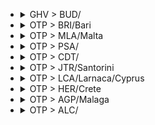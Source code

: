 
- <details><summary>GHV > BUD/</summary>

  |TOTAL_PRICE|STAY_DAYS|FROM>TO|DATE|PRICE|TO>FROM|DATE|PRICE|
  |---|---|---|---|---|---|---|---|
  |126.0|2|GHV > BUD/|2025-04-02|49.0|BUD/ > GHV|2025-04-04|77.0|
  |126.0|2|GHV > BUD/|2025-05-14|49.0|BUD/ > GHV|2025-05-16|77.0|
  |126.0|2|GHV > BUD/|2025-06-16|49.0|BUD/ > GHV|2025-06-18|77.0|
  |126.0|2|GHV > BUD/|2025-06-18|49.0|BUD/ > GHV|2025-06-20|77.0|
  |126.0|2|GHV > BUD/|2025-06-30|49.0|BUD/ > GHV|2025-07-02|77.0|
  |154.0|2|GHV > BUD/|2025-03-31|77.0|BUD/ > GHV|2025-04-02|77.0|
  |154.0|2|GHV > BUD/|2025-05-12|77.0|BUD/ > GHV|2025-05-14|77.0|
  |156.0|2|GHV > BUD/|2025-06-02|49.0|BUD/ > GHV|2025-06-04|107.0|
  |166.0|2|GHV > BUD/|2025-05-07|49.0|BUD/ > GHV|2025-05-09|117.0|
  |166.0|2|GHV > BUD/|2025-05-21|49.0|BUD/ > GHV|2025-05-23|117.0|
  |186.0|2|GHV > BUD/|2025-05-28|49.0|BUD/ > GHV|2025-05-30|137.0|
  |186.0|2|GHV > BUD/|2025-06-23|49.0|BUD/ > GHV|2025-06-25|137.0|
  |186.0|2|GHV > BUD/|2025-06-25|49.0|BUD/ > GHV|2025-06-27|137.0|
  |186.0|2|GHV > BUD/|2025-07-09|49.0|BUD/ > GHV|2025-07-11|137.0|
  |186.0|2|GHV > BUD/|2025-07-16|49.0|BUD/ > GHV|2025-07-18|137.0|
  |194.0|2|GHV > BUD/|2025-04-07|117.0|BUD/ > GHV|2025-04-09|77.0|
  |206.0|2|GHV > BUD/|2025-07-07|49.0|BUD/ > GHV|2025-07-09|157.0|
  |214.0|2|GHV > BUD/|2025-06-11|77.0|BUD/ > GHV|2025-06-13|137.0|
  |234.0|2|GHV > BUD/|2025-07-21|117.0|BUD/ > GHV|2025-07-23|117.0|
  |236.0|2|GHV > BUD/|2025-04-30|49.0|BUD/ > GHV|2025-05-02|187.0|
  |236.0|2|GHV > BUD/|2025-07-02|49.0|BUD/ > GHV|2025-07-04|187.0|
  |264.0|2|GHV > BUD/|2025-05-26|187.0|BUD/ > GHV|2025-05-28|77.0|
  |264.0|2|GHV > BUD/|2025-07-14|187.0|BUD/ > GHV|2025-07-16|77.0|
  |294.0|2|GHV > BUD/|2025-03-29|157.0|BUD/ > GHV|2025-03-31|137.0|
  |314.0|2|GHV > BUD/|2025-05-19|207.0|BUD/ > GHV|2025-05-21|107.0|
  |364.0|2|GHV > BUD/|2025-04-28|287.0|BUD/ > GHV|2025-04-30|77.0|
  |366.0|2|GHV > BUD/|2025-04-09|49.0|BUD/ > GHV|2025-04-11|317.0|
  |366.0|2|GHV > BUD/|2025-04-14|49.0|BUD/ > GHV|2025-04-16|317.0|
  |416.0|2|GHV > BUD/|2025-04-16|49.0|BUD/ > GHV|2025-04-18|367.0|
  |444.0|2|GHV > BUD/|2025-06-09|367.0|BUD/ > GHV|2025-06-11|77.0|
  |494.0|2|GHV > BUD/|2025-05-05|417.0|BUD/ > GHV|2025-05-07|77.0|
  |504.0|2|GHV > BUD/|2025-04-23|317.0|BUD/ > GHV|2025-04-25|187.0|
  |516.0|2|GHV > BUD/|2025-06-04|49.0|BUD/ > GHV|2025-06-06|467.0|
  |554.0|2|GHV > BUD/|2025-04-21|417.0|BUD/ > GHV|2025-04-23|137.0|

  </details>

- <details><summary>OTP > BRI/Bari</summary>

  |TOTAL_PRICE|STAY_DAYS|FROM>TO|DATE|PRICE|TO>FROM|DATE|PRICE|
  |---|---|---|---|---|---|---|---|
  |184.0|1|OTP > BRI/Bari|2025-04-01|107.0|BRI/Bari > OTP|2025-04-02|77.0|
  |224.0|2|OTP > BRI/Bari|2025-04-01|107.0|BRI/Bari > OTP|2025-04-03|117.0|
  |254.0|1|OTP > BRI/Bari|2025-04-02|137.0|BRI/Bari > OTP|2025-04-03|117.0|
  |264.0|2|OTP > BRI/Bari|2025-04-08|107.0|BRI/Bari > OTP|2025-04-10|157.0|
  |294.0|1|OTP > BRI/Bari|2025-04-07|157.0|BRI/Bari > OTP|2025-04-08|137.0|
  |294.0|1|OTP > BRI/Bari|2025-04-09|137.0|BRI/Bari > OTP|2025-04-10|157.0|
  |314.0|2|OTP > BRI/Bari|2025-04-13|107.0|BRI/Bari > OTP|2025-04-15|207.0|
  |314.0|1|OTP > BRI/Bari|2025-04-14|107.0|BRI/Bari > OTP|2025-04-15|207.0|
  |314.0|2|OTP > BRI/Bari|2025-05-13|157.0|BRI/Bari > OTP|2025-05-15|157.0|
  |314.0|1|OTP > BRI/Bari|2025-05-14|157.0|BRI/Bari > OTP|2025-05-15|157.0|
  |314.0|2|OTP > BRI/Bari|2025-06-01|237.0|BRI/Bari > OTP|2025-06-03|77.0|
  |324.0|2|OTP > BRI/Bari|2025-06-11|187.0|BRI/Bari > OTP|2025-06-13|137.0|
  |334.0|1|OTP > BRI/Bari|2025-03-31|257.0|BRI/Bari > OTP|2025-04-01|77.0|
  |334.0|2|OTP > BRI/Bari|2025-03-31|257.0|BRI/Bari > OTP|2025-04-02|77.0|
  |344.0|2|OTP > BRI/Bari|2025-04-02|137.0|BRI/Bari > OTP|2025-04-04|207.0|
  |344.0|1|OTP > BRI/Bari|2025-04-08|107.0|BRI/Bari > OTP|2025-04-09|237.0|
  |344.0|1|OTP > BRI/Bari|2025-05-06|187.0|BRI/Bari > OTP|2025-05-07|157.0|
  |344.0|1|OTP > BRI/Bari|2025-05-19|187.0|BRI/Bari > OTP|2025-05-20|157.0|
  |344.0|2|OTP > BRI/Bari|2025-05-20|157.0|BRI/Bari > OTP|2025-05-22|187.0|
  |344.0|1|OTP > BRI/Bari|2025-06-10|137.0|BRI/Bari > OTP|2025-06-11|207.0|
  |344.0|2|OTP > BRI/Bari|2025-06-17|237.0|BRI/Bari > OTP|2025-06-19|107.0|
  |344.0|1|OTP > BRI/Bari|2025-06-18|237.0|BRI/Bari > OTP|2025-06-19|107.0|
  |364.0|1|OTP > BRI/Bari|2025-05-13|157.0|BRI/Bari > OTP|2025-05-14|207.0|
  |364.0|2|OTP > BRI/Bari|2025-05-14|157.0|BRI/Bari > OTP|2025-05-16|207.0|
  |364.0|1|OTP > BRI/Bari|2025-05-20|157.0|BRI/Bari > OTP|2025-05-21|207.0|
  |364.0|2|OTP > BRI/Bari|2025-05-27|157.0|BRI/Bari > OTP|2025-05-29|207.0|
  |374.0|2|OTP > BRI/Bari|2025-04-09|137.0|BRI/Bari > OTP|2025-04-11|237.0|
  |374.0|2|OTP > BRI/Bari|2025-05-22|237.0|BRI/Bari > OTP|2025-05-24|137.0|
  |374.0|1|OTP > BRI/Bari|2025-05-26|237.0|BRI/Bari > OTP|2025-05-27|137.0|
  |374.0|2|OTP > BRI/Bari|2025-06-03|257.0|BRI/Bari > OTP|2025-06-05|117.0|
  |374.0|2|OTP > BRI/Bari|2025-06-10|137.0|BRI/Bari > OTP|2025-06-12|237.0|
  |384.0|1|OTP > BRI/Bari|2025-05-05|317.0|BRI/Bari > OTP|2025-05-06|67.0|
  |394.0|2|OTP > BRI/Bari|2025-04-03|207.0|BRI/Bari > OTP|2025-04-05|187.0|
  |394.0|2|OTP > BRI/Bari|2025-04-07|157.0|BRI/Bari > OTP|2025-04-09|237.0|
  |394.0|1|OTP > BRI/Bari|2025-04-10|157.0|BRI/Bari > OTP|2025-04-11|237.0|
  |394.0|2|OTP > BRI/Bari|2025-04-10|157.0|BRI/Bari > OTP|2025-04-12|237.0|
  |394.0|2|OTP > BRI/Bari|2025-05-06|187.0|BRI/Bari > OTP|2025-05-08|207.0|
  |394.0|2|OTP > BRI/Bari|2025-05-19|187.0|BRI/Bari > OTP|2025-05-21|207.0|
  |394.0|2|OTP > BRI/Bari|2025-05-24|207.0|BRI/Bari > OTP|2025-05-26|187.0|
  |394.0|2|OTP > BRI/Bari|2025-05-25|257.0|BRI/Bari > OTP|2025-05-27|137.0|
  |394.0|1|OTP > BRI/Bari|2025-06-12|257.0|BRI/Bari > OTP|2025-06-13|137.0|
  |394.0|2|OTP > BRI/Bari|2025-06-15|317.0|BRI/Bari > OTP|2025-06-17|77.0|
  |394.0|2|OTP > BRI/Bari|2025-06-18|237.0|BRI/Bari > OTP|2025-06-20|157.0|
  |394.0|2|OTP > BRI/Bari|2025-07-10|137.0|BRI/Bari > OTP|2025-07-12|257.0|
  |394.0|2|OTP > BRI/Bari|2025-07-13|107.0|BRI/Bari > OTP|2025-07-15|287.0|
  |414.0|1|OTP > BRI/Bari|2025-04-03|207.0|BRI/Bari > OTP|2025-04-04|207.0|
  |414.0|1|OTP > BRI/Bari|2025-05-07|207.0|BRI/Bari > OTP|2025-05-08|207.0|
  |414.0|2|OTP > BRI/Bari|2025-05-10|207.0|BRI/Bari > OTP|2025-05-12|207.0|
  |414.0|2|OTP > BRI/Bari|2025-06-12|257.0|BRI/Bari > OTP|2025-06-14|157.0|
  |424.0|1|OTP > BRI/Bari|2025-04-12|137.0|BRI/Bari > OTP|2025-04-13|287.0|
  |424.0|1|OTP > BRI/Bari|2025-04-13|107.0|BRI/Bari > OTP|2025-04-14|317.0|
  |424.0|2|OTP > BRI/Bari|2025-05-11|237.0|BRI/Bari > OTP|2025-05-13|187.0|
  |424.0|1|OTP > BRI/Bari|2025-05-12|237.0|BRI/Bari > OTP|2025-05-13|187.0|
  |424.0|1|OTP > BRI/Bari|2025-06-11|187.0|BRI/Bari > OTP|2025-06-12|237.0|
  |424.0|1|OTP > BRI/Bari|2025-06-17|237.0|BRI/Bari > OTP|2025-06-18|187.0|
  |424.0|1|OTP > BRI/Bari|2025-07-16|107.0|BRI/Bari > OTP|2025-07-17|317.0|
  |434.0|1|OTP > BRI/Bari|2025-06-04|317.0|BRI/Bari > OTP|2025-06-05|117.0|
  |444.0|2|OTP > BRI/Bari|2025-05-07|207.0|BRI/Bari > OTP|2025-05-09|237.0|
  |444.0|1|OTP > BRI/Bari|2025-05-11|237.0|BRI/Bari > OTP|2025-05-12|207.0|
  |444.0|2|OTP > BRI/Bari|2025-05-12|237.0|BRI/Bari > OTP|2025-05-14|207.0|
  |444.0|1|OTP > BRI/Bari|2025-05-21|257.0|BRI/Bari > OTP|2025-05-22|187.0|
  |444.0|1|OTP > BRI/Bari|2025-05-22|237.0|BRI/Bari > OTP|2025-05-23|207.0|
  |444.0|1|OTP > BRI/Bari|2025-05-25|257.0|BRI/Bari > OTP|2025-05-26|187.0|
  |444.0|1|OTP > BRI/Bari|2025-05-27|157.0|BRI/Bari > OTP|2025-05-28|287.0|
  |444.0|2|OTP > BRI/Bari|2025-05-31|207.0|BRI/Bari > OTP|2025-06-02|237.0|
  |444.0|2|OTP > BRI/Bari|2025-06-05|287.0|BRI/Bari > OTP|2025-06-07|157.0|
  |454.0|2|OTP > BRI/Bari|2025-04-06|317.0|BRI/Bari > OTP|2025-04-08|137.0|
  |454.0|2|OTP > BRI/Bari|2025-04-12|137.0|BRI/Bari > OTP|2025-04-14|317.0|
  |454.0|1|OTP > BRI/Bari|2025-05-23|317.0|BRI/Bari > OTP|2025-05-24|137.0|
  |454.0|2|OTP > BRI/Bari|2025-07-20|137.0|BRI/Bari > OTP|2025-07-22|317.0|
  |464.0|1|OTP > BRI/Bari|2025-05-09|207.0|BRI/Bari > OTP|2025-05-10|257.0|
  |464.0|2|OTP > BRI/Bari|2025-05-21|257.0|BRI/Bari > OTP|2025-05-23|207.0|
  |464.0|1|OTP > BRI/Bari|2025-05-24|207.0|BRI/Bari > OTP|2025-05-25|257.0|
  |464.0|1|OTP > BRI/Bari|2025-07-11|207.0|BRI/Bari > OTP|2025-07-12|257.0|
  |474.0|2|OTP > BRI/Bari|2025-04-14|107.0|BRI/Bari > OTP|2025-04-16|367.0|
  |474.0|1|OTP > BRI/Bari|2025-04-15|107.0|BRI/Bari > OTP|2025-04-16|367.0|
  |474.0|1|OTP > BRI/Bari|2025-04-29|237.0|BRI/Bari > OTP|2025-04-30|237.0|
  |474.0|2|OTP > BRI/Bari|2025-05-05|317.0|BRI/Bari > OTP|2025-05-07|157.0|
  |474.0|2|OTP > BRI/Bari|2025-05-15|287.0|BRI/Bari > OTP|2025-05-17|187.0|
  |474.0|1|OTP > BRI/Bari|2025-05-17|237.0|BRI/Bari > OTP|2025-05-18|237.0|
  |474.0|2|OTP > BRI/Bari|2025-05-18|317.0|BRI/Bari > OTP|2025-05-20|157.0|
  |474.0|1|OTP > BRI/Bari|2025-06-01|237.0|BRI/Bari > OTP|2025-06-02|237.0|
  |474.0|1|OTP > BRI/Bari|2025-06-19|317.0|BRI/Bari > OTP|2025-06-20|157.0|
  |474.0|2|OTP > BRI/Bari|2025-07-03|187.0|BRI/Bari > OTP|2025-07-05|287.0|
  |474.0|1|OTP > BRI/Bari|2025-07-09|107.0|BRI/Bari > OTP|2025-07-10|367.0|
  |474.0|1|OTP > BRI/Bari|2025-07-13|107.0|BRI/Bari > OTP|2025-07-14|367.0|
  |474.0|1|OTP > BRI/Bari|2025-07-15|187.0|BRI/Bari > OTP|2025-07-16|287.0|
  |484.0|2|OTP > BRI/Bari|2025-05-04|417.0|BRI/Bari > OTP|2025-05-06|67.0|
  |494.0|1|OTP > BRI/Bari|2025-05-15|287.0|BRI/Bari > OTP|2025-05-16|207.0|
  |494.0|1|OTP > BRI/Bari|2025-05-31|207.0|BRI/Bari > OTP|2025-06-01|287.0|
  |494.0|2|OTP > BRI/Bari|2025-06-24|237.0|BRI/Bari > OTP|2025-06-26|257.0|
  |504.0|2|OTP > BRI/Bari|2025-07-15|187.0|BRI/Bari > OTP|2025-07-17|317.0|
  |504.0|1|OTP > BRI/Bari|2025-07-20|137.0|BRI/Bari > OTP|2025-07-21|367.0|
  |514.0|2|OTP > BRI/Bari|2025-06-14|257.0|BRI/Bari > OTP|2025-06-16|257.0|
  |524.0|1|OTP > BRI/Bari|2025-04-11|287.0|BRI/Bari > OTP|2025-04-12|237.0|
  |524.0|2|OTP > BRI/Bari|2025-04-15|107.0|BRI/Bari > OTP|2025-04-17|417.0|
  |524.0|1|OTP > BRI/Bari|2025-04-19|237.0|BRI/Bari > OTP|2025-04-20|287.0|
  |524.0|1|OTP > BRI/Bari|2025-04-28|367.0|BRI/Bari > OTP|2025-04-29|157.0|
  |524.0|2|OTP > BRI/Bari|2025-05-26|237.0|BRI/Bari > OTP|2025-05-28|287.0|
  |524.0|1|OTP > BRI/Bari|2025-05-28|317.0|BRI/Bari > OTP|2025-05-29|207.0|
  |524.0|1|OTP > BRI/Bari|2025-05-30|317.0|BRI/Bari > OTP|2025-05-31|207.0|
  |524.0|1|OTP > BRI/Bari|2025-06-07|237.0|BRI/Bari > OTP|2025-06-08|287.0|
  |524.0|2|OTP > BRI/Bari|2025-06-09|317.0|BRI/Bari > OTP|2025-06-11|207.0|
  |524.0|1|OTP > BRI/Bari|2025-06-24|237.0|BRI/Bari > OTP|2025-06-25|287.0|
  |524.0|2|OTP > BRI/Bari|2025-07-08|157.0|BRI/Bari > OTP|2025-07-10|367.0|
  |544.0|2|OTP > BRI/Bari|2025-03-30|467.0|BRI/Bari > OTP|2025-04-01|77.0|
  |544.0|1|OTP > BRI/Bari|2025-06-02|467.0|BRI/Bari > OTP|2025-06-03|77.0|
  |544.0|1|OTP > BRI/Bari|2025-06-03|257.0|BRI/Bari > OTP|2025-06-04|287.0|
  |544.0|1|OTP > BRI/Bari|2025-06-05|287.0|BRI/Bari > OTP|2025-06-06|257.0|
  |544.0|1|OTP > BRI/Bari|2025-06-16|467.0|BRI/Bari > OTP|2025-06-17|77.0|
  |544.0|1|OTP > BRI/Bari|2025-07-04|257.0|BRI/Bari > OTP|2025-07-05|287.0|
  |554.0|2|OTP > BRI/Bari|2025-04-05|187.0|BRI/Bari > OTP|2025-04-07|367.0|
  |554.0|1|OTP > BRI/Bari|2025-05-08|317.0|BRI/Bari > OTP|2025-05-09|237.0|
  |554.0|1|OTP > BRI/Bari|2025-05-16|367.0|BRI/Bari > OTP|2025-05-17|187.0|
  |554.0|2|OTP > BRI/Bari|2025-05-17|237.0|BRI/Bari > OTP|2025-05-19|317.0|
  |554.0|1|OTP > BRI/Bari|2025-07-12|187.0|BRI/Bari > OTP|2025-07-13|367.0|
  |554.0|2|OTP > BRI/Bari|2025-07-12|187.0|BRI/Bari > OTP|2025-07-14|367.0|
  |554.0|2|OTP > BRI/Bari|2025-07-19|187.0|BRI/Bari > OTP|2025-07-21|367.0|
  |554.0|1|OTP > BRI/Bari|2025-07-21|237.0|BRI/Bari > OTP|2025-07-22|317.0|
  |574.0|2|OTP > BRI/Bari|2025-04-11|287.0|BRI/Bari > OTP|2025-04-13|287.0|
  |574.0|2|OTP > BRI/Bari|2025-05-08|317.0|BRI/Bari > OTP|2025-05-10|257.0|
  |574.0|2|OTP > BRI/Bari|2025-05-09|207.0|BRI/Bari > OTP|2025-05-11|367.0|
  |574.0|1|OTP > BRI/Bari|2025-05-10|207.0|BRI/Bari > OTP|2025-05-11|367.0|
  |574.0|2|OTP > BRI/Bari|2025-05-23|317.0|BRI/Bari > OTP|2025-05-25|257.0|
  |574.0|2|OTP > BRI/Bari|2025-06-04|317.0|BRI/Bari > OTP|2025-06-06|257.0|
  |574.0|1|OTP > BRI/Bari|2025-06-15|317.0|BRI/Bari > OTP|2025-06-16|257.0|
  |574.0|1|OTP > BRI/Bari|2025-06-25|317.0|BRI/Bari > OTP|2025-06-26|257.0|
  |574.0|1|OTP > BRI/Bari|2025-06-27|257.0|BRI/Bari > OTP|2025-06-28|317.0|
  |574.0|1|OTP > BRI/Bari|2025-07-08|157.0|BRI/Bari > OTP|2025-07-09|417.0|
  |574.0|2|OTP > BRI/Bari|2025-07-11|207.0|BRI/Bari > OTP|2025-07-13|367.0|
  |574.0|1|OTP > BRI/Bari|2025-07-14|287.0|BRI/Bari > OTP|2025-07-15|287.0|
  |574.0|2|OTP > BRI/Bari|2025-07-14|287.0|BRI/Bari > OTP|2025-07-16|287.0|
  |574.0|2|OTP > BRI/Bari|2025-07-16|107.0|BRI/Bari > OTP|2025-07-18|467.0|
  |574.0|2|OTP > BRI/Bari|2025-07-17|207.0|BRI/Bari > OTP|2025-07-19|367.0|
  |584.0|2|OTP > BRI/Bari|2025-06-22|467.0|BRI/Bari > OTP|2025-06-24|117.0|
  |584.0|1|OTP > BRI/Bari|2025-06-23|467.0|BRI/Bari > OTP|2025-06-24|117.0|

  </details>

- <details><summary>OTP > MLA/Malta</summary>

  |TOTAL_PRICE|STAY_DAYS|FROM>TO|DATE|PRICE|TO>FROM|DATE|PRICE|
  |---|---|---|---|---|---|---|---|
  |274.0|2|OTP > MLA/Malta|2025-05-05|137.0|MLA/Malta > OTP|2025-05-07|137.0|
  |314.0|2|OTP > MLA/Malta|2025-04-02|107.0|MLA/Malta > OTP|2025-04-04|207.0|
  |314.0|2|OTP > MLA/Malta|2025-05-19|77.0|MLA/Malta > OTP|2025-05-21|237.0|
  |334.0|2|OTP > MLA/Malta|2025-04-07|77.0|MLA/Malta > OTP|2025-04-09|257.0|
  |354.0|2|OTP > MLA/Malta|2025-03-31|237.0|MLA/Malta > OTP|2025-04-02|117.0|
  |354.0|2|OTP > MLA/Malta|2025-06-02|117.0|MLA/Malta > OTP|2025-06-04|237.0|
  |394.0|2|OTP > MLA/Malta|2025-04-09|107.0|MLA/Malta > OTP|2025-04-11|287.0|
  |394.0|2|OTP > MLA/Malta|2025-05-28|187.0|MLA/Malta > OTP|2025-05-30|207.0|
  |394.0|2|OTP > MLA/Malta|2025-06-09|107.0|MLA/Malta > OTP|2025-06-11|287.0|
  |404.0|2|OTP > MLA/Malta|2025-05-12|117.0|MLA/Malta > OTP|2025-05-14|287.0|
  |434.0|2|OTP > MLA/Malta|2025-05-26|117.0|MLA/Malta > OTP|2025-05-28|317.0|
  |444.0|2|OTP > MLA/Malta|2025-05-14|187.0|MLA/Malta > OTP|2025-05-16|257.0|
  |504.0|2|OTP > MLA/Malta|2025-06-16|187.0|MLA/Malta > OTP|2025-06-18|317.0|
  |504.0|2|OTP > MLA/Malta|2025-06-23|317.0|MLA/Malta > OTP|2025-06-25|187.0|
  |524.0|2|OTP > MLA/Malta|2025-04-14|107.0|MLA/Malta > OTP|2025-04-16|417.0|
  |524.0|2|OTP > MLA/Malta|2025-04-28|317.0|MLA/Malta > OTP|2025-04-30|207.0|
  |524.0|2|OTP > MLA/Malta|2025-05-07|237.0|MLA/Malta > OTP|2025-05-09|287.0|
  |574.0|2|OTP > MLA/Malta|2025-07-02|287.0|MLA/Malta > OTP|2025-07-04|287.0|
  |574.0|2|OTP > MLA/Malta|2025-07-07|157.0|MLA/Malta > OTP|2025-07-09|417.0|
  |574.0|2|OTP > MLA/Malta|2025-07-16|257.0|MLA/Malta > OTP|2025-07-18|317.0|

  </details>

- <details><summary>OTP > PSA/</summary>

  |TOTAL_PRICE|STAY_DAYS|FROM>TO|DATE|PRICE|TO>FROM|DATE|PRICE|
  |---|---|---|---|---|---|---|---|
  |274.0|1|OTP > PSA/|2025-07-12|117.0|PSA/ > OTP|2025-07-13|157.0|
  |414.0|2|OTP > PSA/|2025-06-17|257.0|PSA/ > OTP|2025-06-19|157.0|
  |424.0|2|OTP > PSA/|2025-07-15|107.0|PSA/ > OTP|2025-07-17|317.0|
  |434.0|2|OTP > PSA/|2025-07-20|117.0|PSA/ > OTP|2025-07-22|317.0|
  |444.0|2|OTP > PSA/|2025-06-19|187.0|PSA/ > OTP|2025-06-21|257.0|
  |444.0|2|OTP > PSA/|2025-07-01|187.0|PSA/ > OTP|2025-07-03|257.0|
  |444.0|2|OTP > PSA/|2025-07-13|157.0|PSA/ > OTP|2025-07-15|287.0|
  |454.0|2|OTP > PSA/|2025-07-03|137.0|PSA/ > OTP|2025-07-05|317.0|
  |494.0|2|OTP > PSA/|2025-07-08|207.0|PSA/ > OTP|2025-07-10|287.0|
  |554.0|2|OTP > PSA/|2025-06-24|417.0|PSA/ > OTP|2025-06-26|137.0|
  |554.0|2|OTP > PSA/|2025-07-10|137.0|PSA/ > OTP|2025-07-12|417.0|
  |574.0|2|OTP > PSA/|2025-07-17|157.0|PSA/ > OTP|2025-07-19|417.0|
  |574.0|1|OTP > PSA/|2025-07-19|207.0|PSA/ > OTP|2025-07-20|367.0|

  </details>

- <details><summary>OTP > CDT/</summary>

  |TOTAL_PRICE|STAY_DAYS|FROM>TO|DATE|PRICE|TO>FROM|DATE|PRICE|
  |---|---|---|---|---|---|---|---|
  |394.0|2|OTP > CDT/|2025-05-19|187.0|CDT/ > OTP|2025-05-21|207.0|
  |414.0|2|OTP > CDT/|2025-05-21|207.0|CDT/ > OTP|2025-05-23|207.0|
  |504.0|2|OTP > CDT/|2025-04-02|187.0|CDT/ > OTP|2025-04-04|317.0|
  |524.0|2|OTP > CDT/|2025-04-09|107.0|CDT/ > OTP|2025-04-11|417.0|
  |524.0|2|OTP > CDT/|2025-05-05|317.0|CDT/ > OTP|2025-05-07|207.0|
  |524.0|2|OTP > CDT/|2025-05-12|287.0|CDT/ > OTP|2025-05-14|237.0|
  |524.0|2|OTP > CDT/|2025-05-28|207.0|CDT/ > OTP|2025-05-30|317.0|
  |554.0|2|OTP > CDT/|2025-05-07|317.0|CDT/ > OTP|2025-05-09|237.0|

  </details>

- <details><summary>OTP > JTR/Santorini</summary>

  |TOTAL_PRICE|STAY_DAYS|FROM>TO|DATE|PRICE|TO>FROM|DATE|PRICE|
  |---|---|---|---|---|---|---|---|
  |394.0|1|OTP > JTR/Santorini|2025-06-22|237.0|JTR/Santorini > OTP|2025-06-23|157.0|
  |444.0|2|OTP > JTR/Santorini|2025-06-18|367.0|JTR/Santorini > OTP|2025-06-20|77.0|
  |474.0|2|OTP > JTR/Santorini|2025-06-25|237.0|JTR/Santorini > OTP|2025-06-27|237.0|
  |494.0|2|OTP > JTR/Santorini|2025-06-23|237.0|JTR/Santorini > OTP|2025-06-25|257.0|
  |494.0|2|OTP > JTR/Santorini|2025-06-30|237.0|JTR/Santorini > OTP|2025-07-02|257.0|
  |494.0|2|OTP > JTR/Santorini|2025-07-04|287.0|JTR/Santorini > OTP|2025-07-06|207.0|
  |524.0|2|OTP > JTR/Santorini|2025-06-20|417.0|JTR/Santorini > OTP|2025-06-22|107.0|
  |524.0|2|OTP > JTR/Santorini|2025-06-27|287.0|JTR/Santorini > OTP|2025-06-29|237.0|
  |524.0|2|OTP > JTR/Santorini|2025-07-14|287.0|JTR/Santorini > OTP|2025-07-16|237.0|
  |574.0|1|OTP > JTR/Santorini|2025-07-20|207.0|JTR/Santorini > OTP|2025-07-21|367.0|

  </details>

- <details><summary>OTP > LCA/Larnaca/Cyprus</summary>

  |TOTAL_PRICE|STAY_DAYS|FROM>TO|DATE|PRICE|TO>FROM|DATE|PRICE|
  |---|---|---|---|---|---|---|---|
  |444.0|1|OTP > LCA/Larnaca/Cyprus|2025-04-03|237.0|LCA/Larnaca/Cyprus > OTP|2025-04-04|207.0|
  |444.0|1|OTP > LCA/Larnaca/Cyprus|2025-04-09|157.0|LCA/Larnaca/Cyprus > OTP|2025-04-10|287.0|
  |474.0|2|OTP > LCA/Larnaca/Cyprus|2025-03-31|287.0|LCA/Larnaca/Cyprus > OTP|2025-04-02|187.0|
  |494.0|2|OTP > LCA/Larnaca/Cyprus|2025-04-04|237.0|LCA/Larnaca/Cyprus > OTP|2025-04-06|257.0|
  |524.0|2|OTP > LCA/Larnaca/Cyprus|2025-04-09|157.0|LCA/Larnaca/Cyprus > OTP|2025-04-11|367.0|
  |524.0|2|OTP > LCA/Larnaca/Cyprus|2025-05-19|237.0|LCA/Larnaca/Cyprus > OTP|2025-05-21|287.0|
  |544.0|2|OTP > LCA/Larnaca/Cyprus|2025-05-05|287.0|LCA/Larnaca/Cyprus > OTP|2025-05-07|257.0|
  |544.0|1|OTP > LCA/Larnaca/Cyprus|2025-05-21|257.0|LCA/Larnaca/Cyprus > OTP|2025-05-22|287.0|
  |544.0|1|OTP > LCA/Larnaca/Cyprus|2025-05-29|287.0|LCA/Larnaca/Cyprus > OTP|2025-05-30|257.0|
  |554.0|1|OTP > LCA/Larnaca/Cyprus|2025-04-10|187.0|LCA/Larnaca/Cyprus > OTP|2025-04-11|367.0|
  |554.0|1|OTP > LCA/Larnaca/Cyprus|2025-06-04|317.0|LCA/Larnaca/Cyprus > OTP|2025-06-05|237.0|
  |574.0|1|OTP > LCA/Larnaca/Cyprus|2025-03-30|417.0|LCA/Larnaca/Cyprus > OTP|2025-03-31|157.0|
  |574.0|2|OTP > LCA/Larnaca/Cyprus|2025-05-12|257.0|LCA/Larnaca/Cyprus > OTP|2025-05-14|317.0|

  </details>

- <details><summary>OTP > HER/Crete</summary>

  |TOTAL_PRICE|STAY_DAYS|FROM>TO|DATE|PRICE|TO>FROM|DATE|PRICE|
  |---|---|---|---|---|---|---|---|
  |484.0|1|OTP > HER/Crete|2025-06-17|367.0|HER/Crete > OTP|2025-06-18|117.0|
  |484.0|2|OTP > HER/Crete|2025-06-17|367.0|HER/Crete > OTP|2025-06-19|117.0|
  |494.0|2|OTP > HER/Crete|2025-06-24|287.0|HER/Crete > OTP|2025-06-26|207.0|
  |574.0|1|OTP > HER/Crete|2025-06-25|367.0|HER/Crete > OTP|2025-06-26|207.0|
  |584.0|1|OTP > HER/Crete|2025-06-19|467.0|HER/Crete > OTP|2025-06-20|117.0|
  |584.0|2|OTP > HER/Crete|2025-06-19|467.0|HER/Crete > OTP|2025-06-21|117.0|

  </details>

- <details><summary>OTP > AGP/Malaga</summary>

  |TOTAL_PRICE|STAY_DAYS|FROM>TO|DATE|PRICE|TO>FROM|DATE|PRICE|
  |---|---|---|---|---|---|---|---|
  |494.0|1|OTP > AGP/Malaga|2025-03-31|287.0|AGP/Malaga > OTP|2025-04-01|207.0|
  |494.0|1|OTP > AGP/Malaga|2025-04-01|207.0|AGP/Malaga > OTP|2025-04-02|287.0|
  |524.0|1|OTP > AGP/Malaga|2025-04-02|157.0|AGP/Malaga > OTP|2025-04-03|367.0|
  |524.0|2|OTP > AGP/Malaga|2025-04-02|157.0|AGP/Malaga > OTP|2025-04-04|367.0|
  |574.0|2|OTP > AGP/Malaga|2025-03-30|367.0|AGP/Malaga > OTP|2025-04-01|207.0|
  |574.0|2|OTP > AGP/Malaga|2025-03-31|287.0|AGP/Malaga > OTP|2025-04-02|287.0|
  |574.0|2|OTP > AGP/Malaga|2025-04-01|207.0|AGP/Malaga > OTP|2025-04-03|367.0|
  |574.0|1|OTP > AGP/Malaga|2025-04-03|207.0|AGP/Malaga > OTP|2025-04-04|367.0|
  |574.0|2|OTP > AGP/Malaga|2025-04-05|207.0|AGP/Malaga > OTP|2025-04-07|367.0|
  |574.0|2|OTP > AGP/Malaga|2025-04-07|157.0|AGP/Malaga > OTP|2025-04-09|417.0|
  |574.0|1|OTP > AGP/Malaga|2025-04-08|157.0|AGP/Malaga > OTP|2025-04-09|417.0|
  |574.0|1|OTP > AGP/Malaga|2025-05-25|287.0|AGP/Malaga > OTP|2025-05-26|287.0|

  </details>

- <details><summary>OTP > ALC/</summary>

  |TOTAL_PRICE|STAY_DAYS|FROM>TO|DATE|PRICE|TO>FROM|DATE|PRICE|
  |---|---|---|---|---|---|---|---|
  |544.0|1|OTP > ALC/|2025-05-14|287.0|ALC/ > OTP|2025-05-15|257.0|

  </details>

